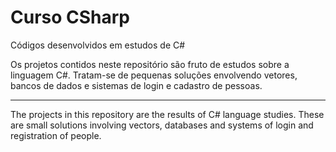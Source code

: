 # Curso CSharp
Códigos desenvolvidos em estudos de C#

Os projetos contidos neste repositório são fruto de estudos sobre a linguagem C#. Tratam-se de pequenas soluções envolvendo vetores, bancos de dados e sistemas de login e cadastro de pessoas. 

******************************************************************************************************************************************

The projects in this repository are the results of C# language studies. These are small solutions involving vectors, databases and systems of login and registration of people.
